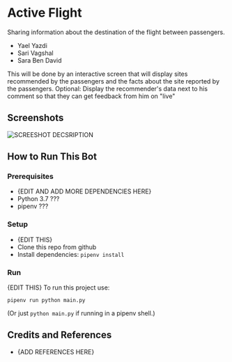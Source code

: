 # Active Flight
Sharing information about the destination of the flight between passengers.

* Yael Yazdi
* Sari Vagshal
* Sara Ben David

This will be done by an interactive screen that will display sites recommended by the passengers and the facts about the site reported by the passengers.
Optional: Display the recommender's data next to his comment so that they can get feedback from him on "live"

## Screenshots

![SCREESHOT DECSRIPTION](screenshots/excellenteam-logo.jpeg)

## How to Run This Bot

### Prerequisites
* {EDIT AND ADD MORE DEPENDENCIES HERE}
* Python 3.7 ???
* pipenv ???

### Setup
* {EDIT THIS}
* Clone this repo from github
* Install dependencies: `pipenv install`

### Run
{EDIT THIS}
To run this project use:

    pipenv run python main.py

(Or just `python main.py` if running in a pipenv shell.)

## Credits and References
* {ADD REFERENCES HERE}

